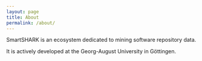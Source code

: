 ```yaml
---
layout: page
title: About
permalink: /about/
---
```


SmartSHARK is an ecosystem dedicated to mining software repository data.

It is actively developed at the Georg-August University in Göttingen.